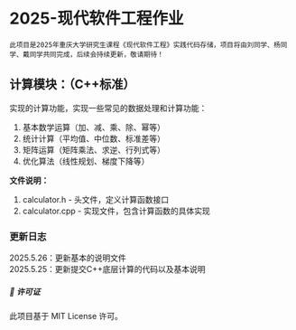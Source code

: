 # 2025-现代软件工程作业
    此项目是2025年重庆大学研究生课程《现代软件工程》实践代码存储，项目将由刘同学、杨同学、戴同学共同完成，后续会持续更新，敬请期待！


## 计算模块：（**C++标准**）
实现的计算功能，实现一些常见的数据处理和计算功能：
1. 基本数学运算（加、减、乘、除、幂等）
2. 统计计算（平均值、中位数、标准差等）
3. 矩阵运算（矩阵乘法、求逆、行列式等）
4. 优化算法（线性规划、梯度下降等）
 
**文件说明：**
1. calculator.h - 头文件，定义计算函数接口
2. calculator.cpp - 实现文件，包含计算函数的具体实现
### 更新日志
2025.5.26：更新基本的说明文件  
2025.5.25：更新提交C++底层计算的代码以及基本说明



##### 📜 许可证
此项目基于 MIT License 许可。
